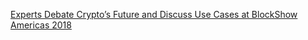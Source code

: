 [Experts Debate Crypto’s Future and Discuss Use Cases at BlockShow Americas 2018](https://cointelegraph.com/news/experts-debate-cryptos-future-and-discuss-use-cases-at-blockshow-americas-2018)